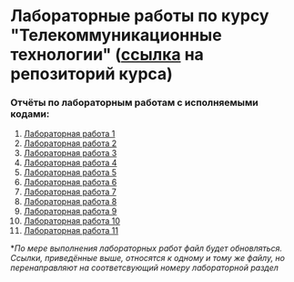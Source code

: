 # Лабораторные работы по курсу "Телекоммуникационные технологии" ([ссылка](https://github.com/MatNepo/ThinkDSP) на репозиторий курса)
### Отчёты по лабораторным работам с исполняемыми кодами:
1. [Лабораторная работа 1](https://colab.research.google.com/drive/19CNLwWf0h5zI-HfLwYh6DGVWUXBz_Dgn#scrollTo=3qPErALbzdgu)
2. [Лабораторная работа 2](https://colab.research.google.com/drive/19CNLwWf0h5zI-HfLwYh6DGVWUXBz_Dgn#scrollTo=WdoulQ3x_Qqe)
3. [Лабораторная работа 3](https://colab.research.google.com/drive/19CNLwWf0h5zI-HfLwYh6DGVWUXBz_Dgn#scrollTo=_idldVrYSJof)
4. [Лабораторная работа 4](https://colab.research.google.com/drive/19CNLwWf0h5zI-HfLwYh6DGVWUXBz_Dgn#scrollTo=Vcd4mUQjR8St)
5. [Лабораторная работа 5](https://colab.research.google.com/drive/19CNLwWf0h5zI-HfLwYh6DGVWUXBz_Dgn#scrollTo=SpjbIL2wxrV5)
6. [Лабораторная работа 6](https://colab.research.google.com/drive/19CNLwWf0h5zI-HfLwYh6DGVWUXBz_Dgn#scrollTo=nA4bbYVnjJSA)
7. [Лабораторная работа 7](https://colab.research.google.com/drive/19CNLwWf0h5zI-HfLwYh6DGVWUXBz_Dgn#scrollTo=4FTt4NpNiDi5)
8. [Лабораторная работа 8]()
9. [Лабораторная работа 9]()
10. [Лабораторная работа 10]()
11. [Лабораторная работа 11]()

**По мере выполнения лабораторных работ файл будет обновляться. Ссылки, приведённые выше, относятся к одному и тому же файлу, но перенаправляют на соответсвующий номеру лабораторной раздел*
